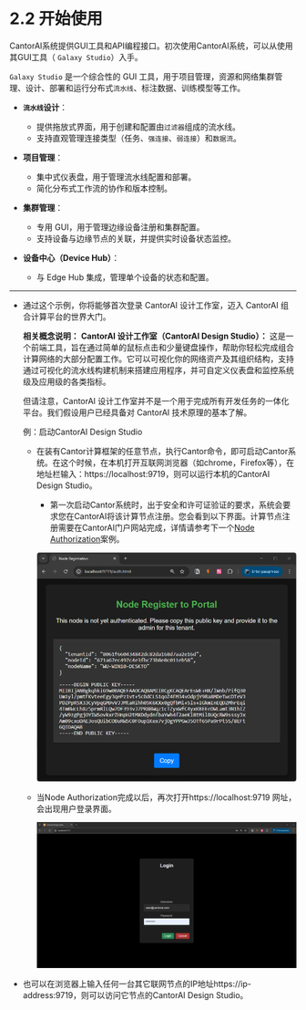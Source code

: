 # 2.2 开始使用

CantorAI系统提供GUI工具和API编程接口。初次使用CantorAI系统，可以从使用其GUI工具（ `Galaxy Studio`）入手。

`Galaxy Studio` 是一个综合性的 GUI 工具，用于项目管理，资源和网络集群管理、设计、部署和运行分布式`流水线`、标注数据、训练模型等工作。

- **`流水线`设计**：
  - 提供拖放式界面，用于创建和配置由`过滤器`组成的流水线。
  - 支持直观管理连接类型（任务、`强连接`、`弱连接`）和`数据流`。

- **项目管理**：
  - 集中式仪表盘，用于管理流水线配置和部署。
  - 简化分布式工作流的协作和版本控制。

- **集群管理**：
  - 专用 GUI，用于管理边缘设备注册和集群配置。
  - 支持设备与边缘节点的关联，并提供实时设备状态监控。

- **设备中心（Device Hub）**：
  - 与 Edge Hub 集成，管理单个设备的状态和配置。

---

- 通过这个示例，你将能够首次登录 CantorAI 设计工作室，迈入 CantorAI 组合计算平台的世界大门。

  **相关概念说明：**
  **CantorAI 设计工作室（CantorAI Design Studio）：**
  这是一个前端工具，旨在通过简单的鼠标点击和少量键盘操作，帮助你轻松完成组合计算网络的大部分配置工作。它可以可视化你的网络资产及其组织结构，支持通过可视化的流水线构建机制来搭建应用程序，并可自定义仪表盘和监控系统级及应用级的各类指标。
  
  但请注意，CantorAI 设计工作室并不是一个用于完成所有开发任务的一体化平台。我们假设用户已经具备对 CantorAI 技术原理的基本了解。
  
  例：启动CantorAI Design Studio
  
  - 在装有Cantor计算框架的任意节点，执行Cantor命令，即可启动Cantor系统。在这个时候，在本机打开互联网浏览器（如chrome，Firefox等），在地址栏输入：https://localhost:9719，则可以运行本机的CantorAI Design Studio。
  
    - 第一次启动Cantor系统时，出于安全和许可证验证的要求，系统会要求您在CantorAI将该计算节点注册。您会看到以下界面。计算节点注册需要在CantorAI门户网站完成，详情请参考下一个[Node Authorization](node-registration.md)案例。
  
    ![image-20250410163804589](images/need-authorization.png)
  
  - 当Node Authorization完成以后，再次打开https://localhost:9719 网址，会出现用户登录界面。
  
    ![image-20250410143752245](images/login-screenshot.png)
  
- 也可以在浏览器上输入任何一台其它联网节点的IP地址https://ip-address:9719，则可以访问它节点的CantorAI Design Studio。
